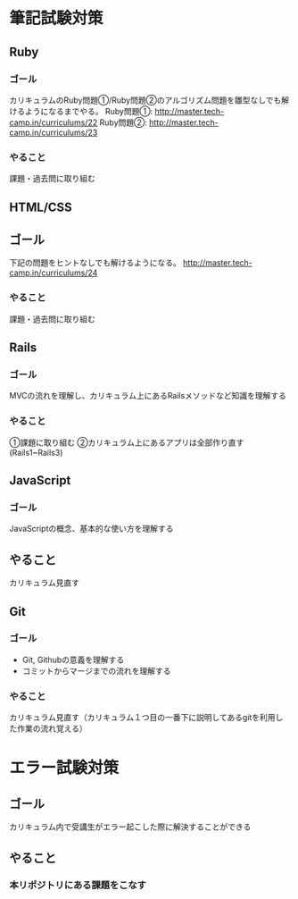 # 筆記試験対策

## Ruby
### ゴール
カリキュラムのRuby問題①/Ruby問題②のアルゴリズム問題を雛型なしでも解けるようになるまでやる。
Ruby問題①: http://master.tech-camp.in/curriculums/22
Ruby問題②: http://master.tech-camp.in/curriculums/23

### やること
課題・過去問に取り組む


## HTML/CSS

## ゴール
下記の問題をヒントなしでも解けるようになる。
http://master.tech-camp.in/curriculums/24

### やること
課題・過去問に取り組む

## Rails

### ゴール
MVCの流れを理解し、カリキュラム上にあるRailsメソッドなど知識を理解する

### やること
①課題に取り組む
②カリキュラム上にあるアプリは全部作り直す(Rails1~Rails3)

## JavaScript
### ゴール
JavaScriptの概念、基本的な使い方を理解する

## やること
カリキュラム見直す

## Git
### ゴール
- Git, Githubの意義を理解する
- コミットからマージまでの流れを理解する
### やること
カリキュラム見直す（カリキュラム１つ目の一番下に説明してあるgitを利用した作業の流れ覚える）


# エラー試験対策
## ゴール
カリキュラム内で受講生がエラー起こした際に解決することができる
## やること
### 本リポジトリにある課題をこなす
